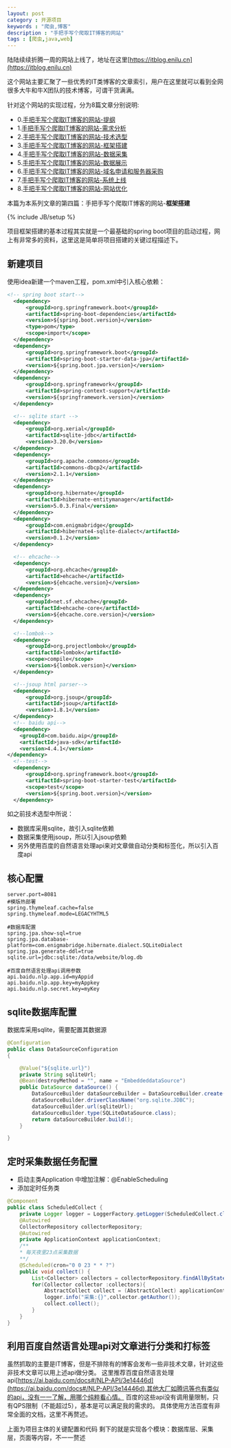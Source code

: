 ```yaml
---
layout: post
category : 开源项目
keywords : "爬虫,博客"
description : "手把手写个爬取IT博客的网站"
tags : [爬虫,java,web]
---
```


陆陆续续折腾一周的网站上线了，地址在这里[https://itblog.enilu.cn](https://itblog.enilu.cn)

这个网站主要汇聚了一些优秀的IT类博客的文章索引，用户在这里就可以看到全网很多大牛和牛X团队的技术博客，可谓干货满满。

针对这个网站的实现过程，分为8篇文章分别说明:

- 0.[手把手写个爬取IT博客的网站-提纲](http://blog.enilu.cn/%E5%BC%80%E6%BA%90%E9%A1%B9%E7%9B%AE/2018/07/25/%E6%89%8B%E6%8A%8A%E6%89%8B%E5%86%99%E4%B8%AA%E7%88%AC%E5%8F%96IT%E5%8D%9A%E5%AE%A2%E7%9A%84%E7%BD%91%E7%AB%99)
- 1.[手把手写个爬取IT博客的网站-需求分析](http://blog.enilu.cn/%E5%BC%80%E6%BA%90%E9%A1%B9%E7%9B%AE/2018/07/26/%E6%89%8B%E6%8A%8A%E6%89%8B%E5%86%99%E4%B8%AA%E7%88%AC%E5%8F%96IT%E5%8D%9A%E5%AE%A2%E7%9A%84%E7%BD%91%E7%AB%99-%E9%9C%80%E6%B1%82%E5%88%86%E6%9E%90)
- 2.[手把手写个爬取IT博客的网站-技术选型](http://blog.enilu.cn/%E5%BC%80%E6%BA%90%E9%A1%B9%E7%9B%AE/2018/07/27/%E6%89%8B%E6%8A%8A%E6%89%8B%E5%86%99%E4%B8%AA%E7%88%AC%E5%8F%96IT%E5%8D%9A%E5%AE%A2%E7%9A%84%E7%BD%91%E7%AB%99-%E6%8A%80%E6%9C%AF%E9%80%89%E5%9E%8B)     
- 3.[手把手写个爬取IT博客的网站-框架搭建](http://blog.enilu.cn/%E5%BC%80%E6%BA%90%E9%A1%B9%E7%9B%AE/2018/07/28/%E6%89%8B%E6%8A%8A%E6%89%8B%E5%86%99%E4%B8%AA%E7%88%AC%E5%8F%96IT%E5%8D%9A%E5%AE%A2%E7%9A%84%E7%BD%91%E7%AB%99-%E6%A1%86%E6%9E%B6%E6%90%AD%E5%BB%BA)
- 4.[手把手写个爬取IT博客的网站-数据采集](http://blog.enilu.cn/%E5%BC%80%E6%BA%90%E9%A1%B9%E7%9B%AE/2018/07/29/%E6%89%8B%E6%8A%8A%E6%89%8B%E5%86%99%E4%B8%AA%E7%88%AC%E5%8F%96IT%E5%8D%9A%E5%AE%A2%E7%9A%84%E7%BD%91%E7%AB%99-%E6%95%B0%E6%8D%AE%E9%87%87%E9%9B%86)
- 5.[手把手写个爬取IT博客的网站-数据展示](http://blog.enilu.cn/%E5%BC%80%E6%BA%90%E9%A1%B9%E7%9B%AE/2018/07/30/%E6%89%8B%E6%8A%8A%E6%89%8B%E5%86%99%E4%B8%AA%E7%88%AC%E5%8F%96IT%E5%8D%9A%E5%AE%A2%E7%9A%84%E7%BD%91%E7%AB%99-%E6%95%B0%E6%8D%AE%E5%B1%95%E7%A4%BA)
- 6.[手把手写个爬取IT博客的网站-域名申请和服务器采购](http://blog.enilu.cn/%E5%BC%80%E6%BA%90%E9%A1%B9%E7%9B%AE/2018/07/31/%E6%89%8B%E6%8A%8A%E6%89%8B%E5%86%99%E4%B8%AA%E7%88%AC%E5%8F%96IT%E5%8D%9A%E5%AE%A2%E7%9A%84%E7%BD%91%E7%AB%99-%E5%9F%9F%E5%90%8D%E7%94%B3%E8%AF%B7%E5%92%8C%E6%9C%8D%E5%8A%A1%E5%99%A8%E9%87%87%E8%B4%AD)
- 7.[手把手写个爬取IT博客的网站-系统上线](http://blog.enilu.cn/%E5%BC%80%E6%BA%90%E9%A1%B9%E7%9B%AE/2018/08/01/%E6%89%8B%E6%8A%8A%E6%89%8B%E5%86%99%E4%B8%AA%E7%88%AC%E5%8F%96IT%E5%8D%9A%E5%AE%A2%E7%9A%84%E7%BD%91%E7%AB%99-%E7%B3%BB%E7%BB%9F%E4%B8%8A%E7%BA%BF)
- 8.[手把手写个爬取IT博客的网站-网站优化](http://blog.enilu.cn/%E5%BC%80%E6%BA%90%E9%A1%B9%E7%9B%AE/2018/08/02/%E6%89%8B%E6%8A%8A%E6%89%8B%E5%86%99%E4%B8%AA%E7%88%AC%E5%8F%96IT%E5%8D%9A%E5%AE%A2%E7%9A%84%E7%BD%91%E7%AB%99-%E7%BD%91%E7%AB%99%E4%BC%98%E5%8C%96)


本篇为本系列文章的第四篇：手把手写个爬取IT博客的网站-**框架搭建**

<!--break-->

{% include JB/setup %}

项目框架搭建的基本过程其实就是一个最基础的spring boot项目的启动过程，网上有非常多的资料，这里这是简单将项目搭建的关键过程描述下。


## 新建项目

使用idea新建一个maven工程，pom.xml中引入核心依赖：

```xml
<!-- spring boot start-->
  <dependency>
      <groupId>org.springframework.boot</groupId>
      <artifactId>spring-boot-dependencies</artifactId>
      <version>${spring.boot.version}</version>
      <type>pom</type>
      <scope>import</scope>
  </dependency>
  <dependency>
      <groupId>org.springframework.boot</groupId>
      <artifactId>spring-boot-starter-data-jpa</artifactId>
      <version>${spring.boot.jpa.version}</version>
  </dependency>
  <dependency>
      <groupId>org.springframework</groupId>
      <artifactId>spring-context-support</artifactId>
      <version>${springframework.version}</version>
  </dependency>

  <!-- sqlite start -->
  <dependency>
      <groupId>org.xerial</groupId>
      <artifactId>sqlite-jdbc</artifactId>
      <version>3.20.0</version>
  </dependency>
  <dependency>
      <groupId>org.apache.commons</groupId>
      <artifactId>commons-dbcp2</artifactId>
      <version>2.1.1</version>
  </dependency>
  <dependency>
      <groupId>org.hibernate</groupId>
      <artifactId>hibernate-entitymanager</artifactId>
      <version>5.0.3.Final</version>
  </dependency>
  <dependency>
      <groupId>com.enigmabridge</groupId>
      <artifactId>hibernate4-sqlite-dialect</artifactId>
      <version>0.1.2</version>
  </dependency>

  <!-- ehcache-->
  <dependency>
      <groupId>org.ehcache</groupId>
      <artifactId>ehcache</artifactId>
      <version>${ehcache.version}</version>
  </dependency>
  <dependency>
      <groupId>net.sf.ehcache</groupId>
      <artifactId>ehcache-core</artifactId>
      <version>${ehcache.core.version}</version>
  </dependency>

  <!--lombok-->
  <dependency>
      <groupId>org.projectlombok</groupId>
      <artifactId>lombok</artifactId>
      <scope>compile</scope>
      <version>${lombok.version}</version>
  </dependency>

  <!--jsoup html parser-->
  <dependency>
      <groupId>org.jsoup</groupId>
      <artifactId>jsoup</artifactId>
      <version>1.8.1</version>
  </dependency>
  <!-- baidu api-->
  <dependency>
    <groupId>com.baidu.aip</groupId>
    <artifactId>java-sdk</artifactId>
    <version>4.4.1</version>
</dependency>
  <!--test-->
  <dependency>
      <groupId>org.springframework.boot</groupId>
      <artifactId>spring-boot-starter-test</artifactId>
      <scope>test</scope>
      <version>${spring.boot.version}</version>
  </dependency>
```

如之前技术选型中所说：

- 数据库采用sqlite，故引入sqlite依赖
- 数据采集使用jsoup，所以引入jsoup依赖
- 另外使用百度的自然语言处理api来对文章做自动分类和标签化，所以引入百度api

## 核心配置
```properties
server.port=8081
#模版热部署
spring.thymeleaf.cache=false
spring.thymeleaf.mode=LEGACYHTML5

#数据库配置
spring.jpa.show-sql=true
spring.jpa.database-platform=com.enigmabridge.hibernate.dialect.SQLiteDialect
spring.jpa.generate-ddl=true
sqlite.url=jdbc:sqlite:/data/website/blog.db

#百度自然语言处理api调用参数
api.baidu.nlp.app.id=myAppid
api.baidu.nlp.app.key=myAppkey
api.baidu.nlp.secret.key=myKey
```


## sqlite数据库配置
数据库采用sqlite，需要配置其数据源

```java
@Configuration
public class DataSourceConfiguration
{

    @Value("${sqlite.url}")
    private String sqliteUrl;
    @Bean(destroyMethod = "", name = "EmbeddeddataSource")
    public DataSource dataSource() {
        DataSourceBuilder dataSourceBuilder = DataSourceBuilder.create();
        dataSourceBuilder.driverClassName("org.sqlite.JDBC");
        dataSourceBuilder.url(sqliteUrl);
        dataSourceBuilder.type(SQLiteDataSource.class);
        return dataSourceBuilder.build();
    }

}
```

## 定时采集数据任务配置

- 启动主类Application 中增加注解：@EnableScheduling
- 添加定时任务类

```java
@Component
public class ScheduledCollect {
    private Logger logger = LoggerFactory.getLogger(ScheduledCollect.class);
    @Autowired
    CollectorRepository collectorRepository;
    @Autowired
    private ApplicationContext applicationContext;
    /**
    * 每天夜里23点采集数据
    **/
    @Scheduled(cron="0 0 23 * * ?")
    public void collect() {
        List<Collector> collectors = collectorRepository.findAllByState(true);
        for(Collector collector :collectors){
            AbstractCollect collect = (AbstractCollect) applicationContext.getBean(collector.getClassName());
            logger.info("采集:{}",collector.getAuthor());
            collect.collect();
        }
    }
}
```

## 利用百度自然语言处理api对文章进行分类和打标签

虽然抓取的主要是IT博客，但是不排除有的博客会发布一些非技术文章，针对这些非技术文章可以用上述api做分类。
这里推荐百度自然语言处理api[https://ai.baidu.com/docs#/NLP-API/3e14446d](https://ai.baidu.com/docs#/NLP-API/3e14446d),其他大厂如腾讯等也有类似的api，没有一一了解，用哪个纯粹看心情。
百度的这些api没有调用量限制，只有QPS限制（不能超过5），基本是可以满足我的需求的。
具体使用方法百度有非常全面的文档，这里不再赘述。


上面为项目主体的关键配置和代码
剩下的就是实现各个模块：数据库层、采集层，页面等内容，不一一赘述
